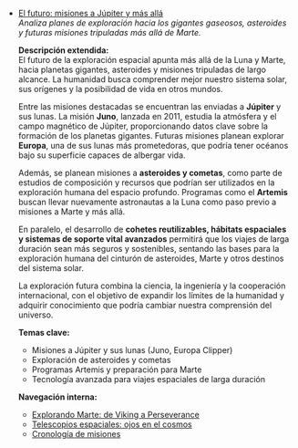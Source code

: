 - [El futuro: misiones a Júpiter y más allá](./articulo-5.md)  
  *Analiza planes de exploración hacia los gigantes gaseosos, asteroides y futuras misiones tripuladas más allá de Marte.*

  **Descripción extendida:**  
  El futuro de la exploración espacial apunta más allá de la Luna y Marte, hacia planetas gigantes, asteroides y misiones tripuladas de largo alcance. La humanidad busca comprender mejor nuestro sistema solar, sus orígenes y la posibilidad de vida en otros mundos.

  Entre las misiones destacadas se encuentran las enviadas a **Júpiter** y sus lunas. La misión **Juno**, lanzada en 2011, estudia la atmósfera y el campo magnético de Júpiter, proporcionando datos clave sobre la formación de los planetas gigantes. Futuras misiones planean explorar **Europa**, una de sus lunas más prometedoras, que podría tener océanos bajo su superficie capaces de albergar vida.

  Además, se planean misiones a **asteroides y cometas**, como parte de estudios de composición y recursos que podrían ser utilizados en la exploración humana del espacio profundo. Programas como el **Artemis** buscan llevar nuevamente astronautas a la Luna como paso previo a misiones a Marte y más allá.

  En paralelo, el desarrollo de **cohetes reutilizables, hábitats espaciales y sistemas de soporte vital avanzados** permitirá que los viajes de larga duración sean más seguros y sostenibles, sentando las bases para la exploración humana del cinturón de asteroides, Marte y otros destinos del sistema solar.

  La exploración futura combina la ciencia, la ingeniería y la cooperación internacional, con el objetivo de expandir los límites de la humanidad y adquirir conocimiento que podría cambiar nuestra comprensión del universo.

  **Temas clave:**  
  - Misiones a Júpiter y sus lunas (Juno, Europa Clipper)  
  - Exploración de asteroides y cometas  
  - Programas Artemis y preparación para Marte  
  - Tecnología avanzada para viajes espaciales de larga duración  

  **Navegación interna:**  
  - [Explorando Marte: de Viking a Perseverance](./articulo-4.md)  
  - [Telescopios espaciales: ojos en el cosmos](./articulo-3.md)  
  - [Cronología de misiones](./cronologia.md)
